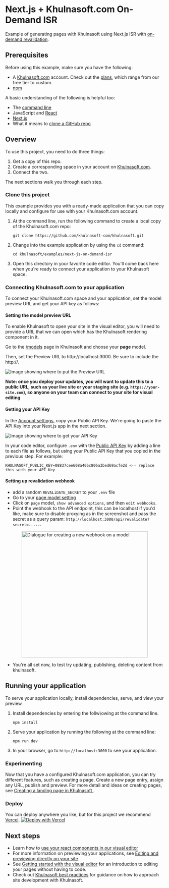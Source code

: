 # Next.js + Khulnasoft.com On-Demand ISR
Example of generating pages with Khulnasoft using Next.js ISR with [on-demand revalidation](https://nextjs.org/docs/basic-features/data-fetching/incremental-static-regeneration#on-demand-revalidation).

## Prerequisites

Before using this example, make sure you have the following:

- A [Khulnasoft.com](https://khulnasoft.com) account. Check out the [plans](https://www.khulnasoft.com/m/pricing), which range from our free tier to custom.
- [npm](https://www.npmjs.com/)

A basic understanding of the following is helpful too:

- The [command line](https://developer.mozilla.org/en-US/docs/Learn/Tools_and_testing/Understanding_client-side_tools/Command_line)
- JavaScript and [React](https://reactjs.org/)
- [Next.js](https://nextjs.org/)
- What it means to [clone a GitHub repo](https://docs.github.com/en/repositories/creating-and-managing-repositories/cloning-a-repository)

## Overview

To use this project, you need to do three things:

1. Get a copy of this repo.
1. Create a corresponding space in your account on [Khulnasoft.com](khulnasoft.com).
1. Connect the two.

The next sections walk you through each step.

### Clone this project

This example provides you with a ready-made application that you can copy locally and configure for use with your Khulnasoft.com account.

1. At the command line, run the following command to create a local copy of the Khulnasoft.com repo:

   ```shell
   git clone https://github.com/khulnasoft-com/khulnasoft.git
   ```

1. Change into the example application by using the `cd` command:

   ```shell
   cd khulnasoft/examples/next-js-on-demand-isr
   ```

1. Open this directory in your favorite code editor.
   You'll come back here when you're ready to connect your application to your Khulnasoft space.

### Connecting Khulnasoft.com to your application

To connect your Khulnasoft.com space and your application, set the model preview URL and get your API key as follows:

#### Setting the model preview URL
To enable Khulnasoft to open your site in the visual editor, you will need to provide a URL that we can open which has the Khulnasoft rendering component in it.

Go to the [/models](https://khulnasoft.com/models) page in Khulnasoft and choose your **page** model.

Then, set the Preview URL to http://localhost:3000. Be sure to include the http://.

![Image showing where to put the Preview URL](https://cdn.khulnasoft.com/api/v1/image/assets%2FYJIGb4i01jvw0SRdL5Bt%2F5c26e2c8b4ec437aaef196c8d4e32fc3)

**Note: once you deploy your updates, you will want to update this to a public URL, such as your live site or your staging site (e.g. `https://your-site.com`), so anyone on your team can connect to your site for visual editing**

#### Getting your API Key

In the [Account settings](https://khulnasoft.com/account/space), copy your Public API Key. We're going to paste the API Key into your Next.js app in the next section.

![Image showing where to get your API Key](https://cdn.khulnasoft.com/api/v1/image/assets%2FYJIGb4i01jvw0SRdL5Bt%2F761e521019724d8bbd59ed0d5f079c8e)


In your code editor, configure `.env` with the [Public API Key](https://khulnasoft.com/account/space) by adding a line to each file as follows, but using your Public API Key that you copied in the previous step.
   For example:

   ```shell
   KHULNASOFT_PUBLIC_KEY=08837cee608a405c806a3bed69acfe2d <-- replace this with your API Key
   ```

#### Setting up revalidation webhook
- add a random `REVALiDATE_SECRET` to your `.env` file
- Go to your [page model setting](https://khulnasoft.com/models)
- Click on `page` model, `show advanced options`, and then `edit webhooks`.
- Point the webhook to the API endpoint, this can be localhost if you'd like, make sure to disable proxying as in the screenshot and pass the secret as a query param: `http://localhost:3000/api/revalidate?secret=.....`.
<figure>
    <img src="https://cdn.khulnasoft.com/api/v1/image/assets%2F2147724041d04a2e91ccee14347a9469%2Ff5367e1956c0425cba81f971a98034f6" alt="Dialogue for creating a new webhook on a model" width="400" style="display: block; margin: auto"/>
</figure>

- You're all set now, to test try updating, publishing, deleting content from khulnasoft.


## Running your application

To serve your application locally, install dependencies, serve, and view your preview.

1. Install dependencies by entering the follw\owing at the command line.

   ```
   npm install
   ```

1. Serve your application by running the following at the command line:

   ```
   npm run dev
   ```

1. In your browser, go to `http://localhost:3000` to see your application.

### Experimenting

Now that you have a configured Khulnasoft.com application, you can try different features, such as creating a page.
Create a new page entry, assign any URL, publish and preview.
For more detail and ideas on creating pages, see [Creating a landing page in Khulnasoft
](https://www.khulnasoft.com/c/docs/creating-a-landing-page).

### Deploy

You can deploy anywhere you like, but for this project we recommend [Vercel](https://nextjs.org/docs/deployment).
[![Deploy with Vercel](https://vercel.com/button)](https://vercel.com/new/git/external?repository-url=https%3A%2F%2Fgithub.com%2Fkhulnasoftio%2Fkhulnasoft%2Ftree%2Fmaster%2Fexamples%2Fnext-js-on-demand-isr)

## Next steps

- Learn how to [use your react components in our visual editor](https://www.khulnasoft.com/c/docs/custom-react-components)
- For more information on previewing your applications, see [Editing and previewing directly on your site](https://www.khulnasoft.com/c/docs/guides/preview-url).
- See [Getting started with the visual editor](https://www.khulnasoft.com/c/docs/guides/page-building) for an introduction to editing your pages without having to code.
- Check out [Khulnasoft best practices](https://www.khulnasoft.com/c/docs/best-practices) for guidance on how to approach site development with Khulnasoft.
